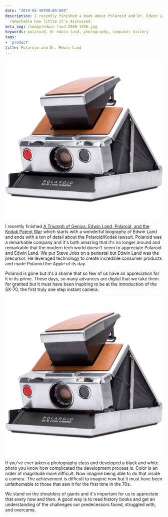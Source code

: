 ```yaml
---
date: "2019-04-30T00:00:00Z"
description: I recently finished a book about Polaroid and Dr. Edwin Land and it's
  remarkable how little it's discussed.
meta_img: /image/edwin-land-2048-1536.jpg
keywords: polaroid, dr edwin land, photography, computer history
tags:
- 'product'
title: Polaroid and Dr. Edwin Land
---
```


<img src="/image/sx70_2k_2k.jpg" alt="SX-70 Polaroid camera" data-width="2000" data-height="2000" data-layout="responsive" />

I recently finished [A Triumph of Genius: Edwin Land, Polaroid, and the Kodak Patent War](https://www.amazon.com/Triumph-Genius-Edwin-Polaroid-Patent/dp/1627227695) which starts with a wonderful biography of Edwin Land and ends with a ton of detail about the Polaroid/Kodak lawsuit. Polaroid was a remarkable company and it's both amazing that it's no longer around and remarkable that the modern tech world doesn't seem to appreciate Polaroid and Edwin Land. We put Steve Jobs on a pedestal but Edwin Land was the precursor. He leveraged technology to create incredible consumer products and made Polaroid the Apple of its day.

Polaroid is gone but it's a shame that so few of us have an appreciation for it in its prime. These days, so many advances are digital that we take them for granted but it must have been inspiring to be at the introduction of the SX-70, the first truly one step instant camera.

<img src="/image/sx70_2k_2k.jpg" alt="SX-70 Polaroid camera" data-width="2000" data-height="2000" data-layout="responsive" />

If you've ever taken a photography class and developed a black and white photo you know how complicated the development process is. Color is an order of magnitude more difficult. Now imagine being able to do that inside a camera. The achievement is difficult to imagine now but it must have been unfathomable to those that saw it for the first time in the 70s.

We stand on the shoulders of giants and it's important for us to appreciate that every now and then. A good way is to read history books and get an understanding of the challenges our predecessors faced, struggled with, and overcame.

